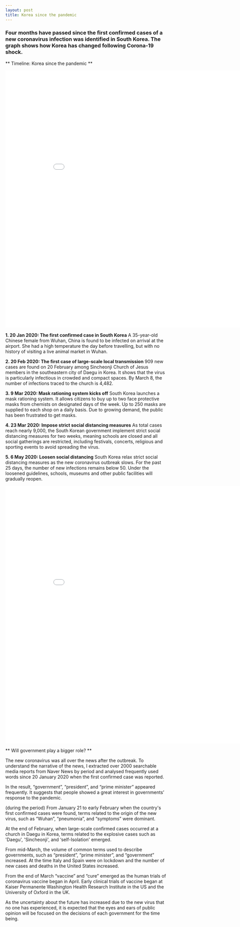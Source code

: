 ```yaml
---
layout: post
title: Korea since the pandemic 
---
```


### Four months have passed since the first confirmed cases of a new coronavirus infection was identified in South Korea. The graph shows how Korea has changed following Corona-19 shock.

** Timeline: Korea since the pandemic **

<iframe width="900" height="800" frameborder="0" scrolling="no" src="//plotly.com/~looni/14.embed?logo=false&link=false"></iframe>


__1. 20 Jan 2020: The first confirmed case in South Korea__
A 35-year-old Chinese female from Wuhan, China is found to be infected on arrival at the airport. She had a high temperature the day before travelling, but with no history of visiting a live animal market in Wuhan. 

__2. 20 Feb 2020: The first case of large-scale local transmission__
909 new cases are found on 20 February among Sincheonji Church of Jesus members in the southeastern city of Daegu in Korea. It shows that the virus is particularly infectious in crowded and compact spaces. By March 8, the number of infections traced to the church is 4,482. 

__3. 9 Mar 2020: Mask rationing system kicks off__
South Korea launches a mask rationing system. It allows citizens to buy up to two face protective masks from chemists on designated days of the week. Up to 250 masks are supplied to each shop on a daily basis. Due to growing demand, the public has been frustrated to get masks. 


__4. 23 Mar 2020: Impose strict social distancing measures__
As total cases reach nearly 9,000, the South Korean government implement strict social distancing measures for two weeks, meaning schools are closed and all social gatherings are restricted, including festivals, concerts, religious and sporting events to avoid spreading the virus.  

__5. 6 May 2020: Loosen social distancing__
South Korea relax strict social distancing measures as the new coronavirus outbreak slows. For the past 25 days, the number of new infections remains below 50. Under the loosened guidelines, schools, museums and other public facilities will gradually reopen. 









<iframe width="900" height="800" frameborder="0" scrolling="no" src="//plotly.com/~looni/12.embed?logo=false&link=false"></iframe>




** Will government play a bigger role? **

The new coronavirus was all over the news after the outbreak. To understand the narrative of the news, I extracted over 2000 searchable media reports from Naver News by period and analysed frequently used words since 20 January 2020 when the first confirmed case was reported. 

In the result, “government”, “president”, and “prime minister” appeared frequently. It suggests that people showed a great interest in governments’ response to the pandemic. 

(during the period) From January 21 to early February when the country's first confirmed cases were found, terms related to the origin of the new virus, such as “Wuhan”, “pneumonia”, and “symptoms” were dominant. 

At the end of February, when large-scale confirmed cases occurred at a church in Daegu in Korea, terms related to the explosive cases such as 'Daegu', 'Sincheonji', and ‘self-Isolation' emerged. 

From mid-March, the volume of common terms used to describe governments, such as “president”, “prime minister”, and “government” increased. At the time Italy and Spain were on lockdown and the number of new cases and deaths in the United States increased. 

From the end of March “vaccine” and “cure” emerged as the human trials of coronavirus vaccine began in April. Early clinical trials of vaccine began at Kaiser Permanente Washington Health Research Institute in the US and the University of Oxford in the UK. 

As the uncertainty about the future has increased due to the new virus that no one has experienced, it is expected that the eyes and ears of public opinion will be focused on the decisions of each government for the time being. 










